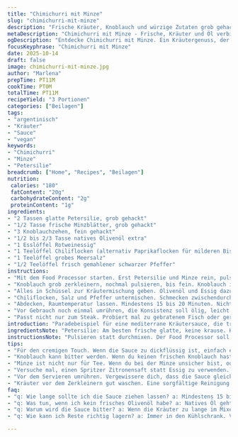 ```yaml
---
title: "Chimichurri mit Minze"
slug: "chimichurri-mit-minze"
description: "Frische Kräuter, Knoblauch und würzige Zutaten grob gehackt, vermischt mit gutem Olivenöl und Essig. Ein bisschen Schärfe durch Chiliflocken, eine leichte Kräuternote von Minze ersetzt den Koriander, gibt eine unerwartete Frische. Ideal als Beilage zu gegrilltem Fleisch oder Gemüse. Mit grobem Salz und schwarzem Pfeffer gewürzt, bringt die Sauce Tiefe, die sich Zeit zum Durchziehen gönnt. Ohne exakte Minuten, lieber auf Augen und Nase vertrauen. Selbst ernsthafte Griller wissen – Timing ist relativ, das Ergebnis zählt."
metaDescription: "Chimichurri mit Minze - Frische, Kräuter und Öl verbinden sich zu einer unverwechselbaren Sauce. Ideal für Grillgerichte und mehr."
ogDescription: "Entdecke Chimichurri mit Minze. Ein Kräutergenuss, der jedes Grillgericht zum Highlight macht. Frische Aromen und überraschende Note."
focusKeyphrase: "Chimichurri mit Minze"
date: 2025-10-14
draft: false
image: chimichurri-mit-minze.jpg
author: "Marlena"
prepTime: PT11M
cookTime: PT0M
totalTime: PT11M
recipeYield: "3 Portionen"
categories: ["Beilagen"]
tags:
- "argentinisch"
- "Kräuter"
- "Sauce"
- "vegan"
keywords:
- "Chimichurri"
- "Minze"
- "Petersilie"
breadcrumb: ["Home", "Recipes", "Beilagen"]
nutrition: 
 calories: "180"
 fatContent: "20g"
 carbohydrateContent: "2g"
 proteinContent: "1g"
ingredients:
- "2 Tassen glatte Petersilie, grob gehackt"
- "1/2 Tasse frische Minzblätter, grob gehackt"
- "3 Knoblauchzehen, fein gehackt"
- "1/2 bis 2/3 Tasse natives Olivenöl extra"
- "1 Esslöffel Rotweinessig"
- "1 Teelöffel Chiliflocken (alternativ Paprikaflocken für milderen Biss)"
- "1 Teelöffel grobes Meersalz"
- "1/2 Teelöffel frisch gemahlener schwarzer Pfeffer"
instructions:
- "Mit dem Food Processor starten. Erst Petersilie und Minze rein, pulsieren. Nicht zu lange – grob gehackt reicht, die Kräuter sollen Textur behalten. Dann mit einem Spatel raus, in kleine Schüssel, wartet erstmal."
- "Knoblauch grob zerkleinern, nochmal pulsieren, bis fein. Knoblauch ist König hier – zu grob, zu scharf; zu fein, zu dominant. Richtiges Mittelmaß macht’s."
- "Alles in Schüssel zur Kräutermischung geben. Olivenöl und Essig dazugießen. Hier schwenken, keine Maschine mehr anwerfen. Die Flüssigkeit verbindet, bringt die Aromen zusammen."
- "Chiliflocken, Salz und Pfeffer untermischen. Schmecken zwischendurch ab. Wer’s schärfer mag, gerne mehr Chili. Salz konserviert und zieht die Geschmäcker raus – nicht zu sparsam sein."
- "Abdecken, Raumtemperatur lassen. Mindestens 15 bis 20 Minuten. Nicht im Kühlschrank sofort verstecken, die Kälte bremst Kräutergeist. Inzwischen Küche riecht nach Knoblauch und frisch."
- "Vor Gebrauch noch einmal umrühren, die Konsistenz soll ölig, leicht körnig sein, nicht pastös. Wenn zu dick, ein Schuss mehr Olivenöl hilft. Zu dünn, mehr Kräuter oder weniger Öl beim nächsten Mal."
- "Passt nicht nur zum Steak. Probiert mal zu gebratenem Fisch oder geröstetem Gemüse. Probiert Variation mit Zitronensaft statt Essig, bringt hellere Säure."
introduction: "Paradebeispiel für eine mediterrane Kräutersauce, die trotzdem viel südamerikanisches Flair transportiert. Chimichurri lebt von seiner Frische, aber auch von den kräftigen, kontrastierenden Aromen. Ich habe Koriander durch Minze ersetzt, eine kleine Variation, die mir bei einem Versuch als spannender Twist erschien. Das Zusammenspiel der Kräuter mit Öl, Essig und Knoblauch ist ziemlich sensibel – zu lange im Mixer und die Kräuter verlieren Leben, zu kurz und die Textur ist matschig und ungleichmäßig. Wichtig ist, die richtige Balance zwischen groben Kräutern und feinen Aromaspendern zu finden. Die Sauce braucht etwas Ruhe, damit sich alles verbindet, aber nicht zu lang, sonst wird sie bitter oder flach. Wer wenig Zeit hat, nimmt sich trotzdem mindestens zehn Minuten Zeit – da passiert in der Zwischenzeit geschmacklich das Meiste, nicht auf die Uhr schauen, sondern riechen und sehen."
ingredientsNote: "Petersilie: Am besten frische glatte, keine krause. Krause Petersilie schmeckt zwar intensiver, kann aber auch bitter werden. Minze ist der Trick: Frische Minzblätter bringen eine unerwartete Frische, ersetzen Koriander bei mir. Wer Koriander nicht mag, soll’s probieren. Knoblauch: Am besten frischer, kein schon halbtrockener. Wenn keiner da, Knoblauchpulver als Notlösung, etwa 1/2 Teelöffel. Olivenöl: Extra Vergine, frisch, kaltgepresst. Kein billiger Ersatz, der Geschmack ist Grundpfeiler hier. Rotweinessig kann durch Apfelessig ersetzt werden, sanfter, weniger aggressiv. Salz grob, Meersalz oder koscher – feines Salz wird schnell zu intensiv. Chiliflocken variieren je nach Schärfewunsch – Piment d’Espelette für mild, normale Chiliflocken für Feuer, gemahlener Paprika für milde Tiefe."
instructionsNote: "Pulsieren statt durchmixen. Der Food Processor soll arbeiten, aber nicht zerstören. Dafür ist Puls auf niedriger Stufe wichtig. Spatel nicht vergessen, um die Kräuter nicht an den Seiten hängen zu lassen. Knoblauch später separat zerkleinern, weil zu lang im Mixer gibt bittere Noten. Öl zuletzt langsam eingießen, nicht alles auf einmal, um Konsistenz zu steuern. Mit dem Essig vorsichtig sein, nicht gleich alles rein, eher nach und nach probieren. Der Vorgang des Ziehens ist essentiell. Direkt nach Herstellung schmeckt die Sauce anders als nach 20 oder 30 Minuten. Abdecken mit Frischhaltefolie, Luft soll draußen bleiben, aber nicht zu eng. Nicht im Kühlschrank lagern vor Gebrauch – kalter Aufbewahrung schmeckt die Sauce matt. Wenn zu fest, Öl ergänzen; zu dünn, nochmal frische Kräuter hacken und rein. Reste nach zwei Tagen konsumieren, frische Kräuter verlieren Kraft, sonst wird es bitter. Tipp aus Erfahrung: Rühren vor Servieren nicht vergessen, Öl und Kräuter setzen sich ab."
tips:
- "Für den cremigen Touch. Wenn die Sauce zu dickflüssig ist, einfach einen kleinen Schuss Olivenöl hinzufügen. Das macht die Konsistenz geschmeidiger. Durchmischen. Öl nach und nach dazugeben. Zu viel auf einmal, könnte alles ruinieren. Konsistenz kann variieren. Schmecke zwischendurch immer ab. Pfeffer und Chili? Leicht dosieren, ich empfehle, erst ein wenig reinzugeben und zu testen. Geschmack kommt nach."
- "Knoblauch kann bitter werden. Wenn du keinen frischen Knoblauch hast, nimm Knoblauchpulver. Ungefähr einen halben Teelöffel. Pulver hat oft weniger Intensität, ist also ein guter Kompromiss. Aber frisch ist frisch. Achte darauf, den Knoblauch letztes zu verarbeiten, sonst wird er bitter. Die Partikel sollten fein, aber nicht pulverisiert sein. Mehr Erfahrung notwendig für die richtige Balance."
- "Minze ist nicht nur für Tee. Wenn du bei der Minze unsicher bist, oder Angst hast, dass es zu intensiv wird, probiere mit weniger. Ein paar Blätter zuerst, dann nach und nach mehr. Sie bringt die frische Note, das sorgt für den Kick. Wieder die Aromen im Blick haben. Nicht zu viel keloren. Die Sauce soll nicht nur frisch, sondern auch harmonisch duften. Achte auf die Balance."
- "Versuche mal, einen Spritzer Zitronensaft statt Essig zu verwenden. Bringt eine ganz andere Säure. Das ist ein netter Twist. Ich fand, die Kombination hat einen erfrischenden Impuls gegeben. Das Ergebnis hat einen fruchtigen Hauch. Aber achte darauf, wie viel du hinzufügst. Diesmal weniger sicher, das gleich vorschlagen. Jeder Geschmack unterscheidet sich."
- "Vor dem Servieren umrühren. Vergewissere dich, dass die Sauce gleichmäßig gemischt ist, damit die Aromen stimmen. Manchmal setzen sie sich ab, besonders, wenn sie eine Zeit lang standen. Ich mache das einfach vor dem Servieren, vom Mittagessen bis zum Grillabend. Achte darauf, die Frischhaltefolie gut zu verwenden, damit das Aroma bleibt. Halte den Luftraum draußen."
- "Kräuter vor dem Zerkleinern gut waschen. Eine sorgfältige Reinigung verbessert den Geschmack bemerkenswert. Schmutz oder Rückstände könnten die Frische zerstören. Wenn du sie abtropfen lässt, achte auf die Blätter, die nicht kaputt gehen sollen. Wenn du frische Kräuter verwendest, schneide sie grob, aber sicher. Übung macht den Meister, die Technik kommt mit der Zeit."
faq:
- "q: Wie lange sollte ich die Sauce ziehen lassen? a: Mindestens 15 bis 20 Minuten. Das ist wichtig für den Geschmack. Kühl lagern ist nicht gut."
- "q: Was tun, wenn ich kein frisches Olivenöl habe? a: Natives Öl geht. Hochwertige Marken sind besser. Wichtig, das Aroma muss stark sein. Billige Produkte? Lieber meiden."
- "q: Warum wird die Sauce bitter? a: Wenn die Kräuter zu lange im Mixer sind, verlieren sie die Aromen. Besser vorsichtig pulsieren. Am Ende überprüfen."
- "q: Wie kann ich Reste richtig lagern? a: Immer in den Kühlschrank. Vor der Verwendung auf Zimmertemperatur bringen. Geschmack kommt zurück. Aber nicht zu lange aufbewahren."

---
```

